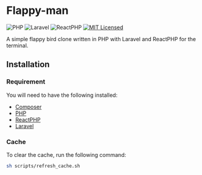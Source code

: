 # Flappy-man

![PHP](https://img.shields.io/badge/PHP-v8.2+-828cb7.svg?style=flat-square&logo=php)
![Laravel](https://img.shields.io/badge/Laravel-v11.10+-f55247.svg?style=flat-square&logo=laravel)
![ReactPHP](https://img.shields.io/badge/ReactPHP-v1.5+-00d88e.svg?style=flat-square&logo=reactphp)
[![MIT Licensed](https://img.shields.io/github/license/noweh/livewire-memory-game)](licence)

A simple flappy bird clone written in PHP with Laravel and ReactPHP for the terminal.

## Installation

### Requirement

You will need to have the following installed:

- [Composer](https://getcomposer.org/)
- [PHP](https://www.php.net/)
- [ReactPHP](https://reactphp.org/)
- [Laravel](https://laravel.com/)

### Cache

To clear the cache, run the following command:

```bash
sh scripts/refresh_cache.sh
```